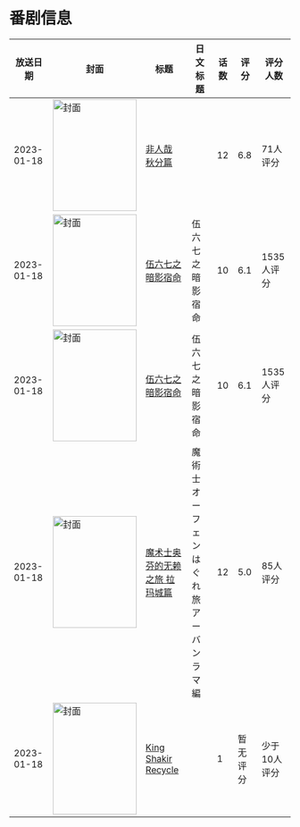 # 番剧信息

|放送日期|封面|标题|日文标题|话数|评分|评分人数|
|---|---|---|---|---|---|---|
|2023-01-18|<img src="https://lain.bgm.tv/pic/cover/c/51/80/413619_W1Prc.jpg" alt="封面" style="width:150px;height:200px;object-fit:cover;">|[非人哉 秋分篇](https://bangumi.tv/subject/413619)||12|6.8|71人评分|
|2023-01-18|<img src="https://lain.bgm.tv/pic/cover/c/8b/78/403430_nYQgq.jpg" alt="封面" style="width:150px;height:200px;object-fit:cover;">|[伍六七之暗影宿命](https://bangumi.tv/subject/403430)|伍六七之暗影宿命|10|6.1|1535人评分|
|2023-01-18|<img src="https://lain.bgm.tv/pic/cover/c/8b/78/403430_nYQgq.jpg" alt="封面" style="width:150px;height:200px;object-fit:cover;">|[伍六七之暗影宿命](https://bangumi.tv/subject/403430)|伍六七之暗影宿命|10|6.1|1535人评分|
|2023-01-18|<img src="https://lain.bgm.tv/pic/cover/c/29/67/401786_3CQ31.jpg" alt="封面" style="width:150px;height:200px;object-fit:cover;">|[魔术士奥芬的无赖之旅 拉玛城篇](https://bangumi.tv/subject/401786)|魔術士オーフェンはぐれ旅 アーバンラマ編|12|5.0|85人评分|
|2023-01-18|<img src="https://lain.bgm.tv/pic/cover/c/75/a2/461533_144pr.jpg" alt="封面" style="width:150px;height:200px;object-fit:cover;">|[King Shakir Recycle](https://bangumi.tv/subject/461533)||1|暂无评分|少于10人评分|
